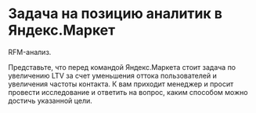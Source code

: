 # Задача на позицию аналитик в Яндекс.Маркет

RFM-анализ.<br>

Представьте, что перед командой Яндекс.Маркета стоит задача по увеличению LTV за счет уменьшения оттока пользователей и увеличения частоты контакта. К вам приходит менеджер и просит провести исследование и ответить на вопрос, каким способом можно достичь указанной цели.

